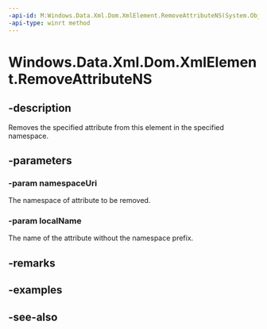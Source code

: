 ```yaml
---
-api-id: M:Windows.Data.Xml.Dom.XmlElement.RemoveAttributeNS(System.Object,System.String)
-api-type: winrt method
---
```


<!-- Method syntax
public void RemoveAttributeNS(System.Object namespaceUri, System.String localName)
-->

# Windows.Data.Xml.Dom.XmlElement.RemoveAttributeNS

## -description
Removes the specified attribute from this element in the specified namespace.

## -parameters
### -param namespaceUri
The namespace of attribute to be removed.

### -param localName
The name of the attribute without the namespace prefix.

## -remarks

## -examples

## -see-also
